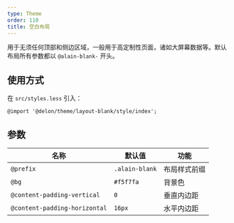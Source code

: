 ```yaml
---
type: Theme
order: 110
title: 空白布局
---
```


用于无须任何顶部和侧边区域，一般用于高定制性页面，诸如大屏幕数据等。默认布局所有参数都以 `@alain-blank-` 开头。

## 使用方式

在 `src/styles.less` 引入：

```less
@import '@delon/theme/layout-blank/style/index';
```

## 参数

| 名称 | 默认值 | 功能 |
| --- | --- | --- |
| `@prefix` | `.alain-blank` | 布局样式前缀 |
| `@bg` | `#f5f7fa` | 背景色 |
| `@content-padding-vertical` | `0` | 垂直内边距 |
| `@content-padding-horizontal` | `16px` | 水平内边距 |
